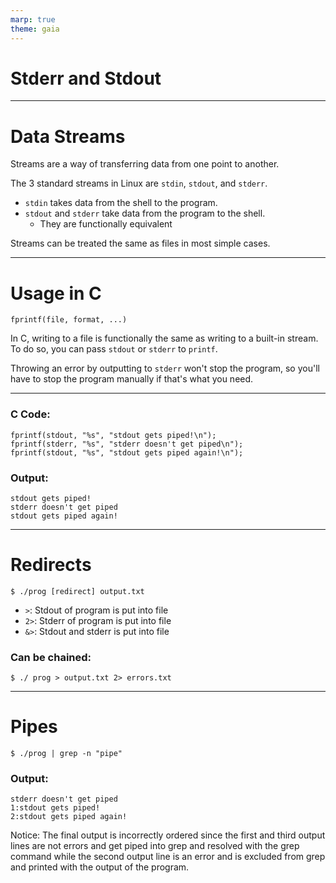 ```yaml
---
marp: true
theme: gaia
---
```

<!-- _class: lead -->

# Stderr and Stdout

---

# Data Streams
Streams are a way of transferring data from one point to another.

The 3 standard streams in Linux are `stdin`, `stdout`, and `stderr`.

* `stdin` takes data from the shell to the program.
* `stdout` and `stderr` take data from the program to the shell.
	* They are functionally equivalent

Streams can be treated the same as files in most simple cases. 

---

# Usage in C

```
fprintf(file, format, ...)
```

In C, writing to a file is functionally the same as writing to a built-in stream. To do so, you can pass `stdout` or `stderr` to `printf`.

Throwing an error by outputting to `stderr` won't stop the program, so you'll have to stop the program manually if that's what you need.

---

### C Code:
```
fprintf(stdout, "%s", "stdout gets piped!\n");
fprintf(stderr, "%s", "stderr doesn't get piped\n");
fprintf(stdout, "%s", "stdout gets piped again!\n");
```

### Output:
```
stdout gets piped!
stderr doesn't get piped
stdout gets piped again!
```

---

# Redirects

```
$ ./prog [redirect] output.txt
```
* `>`: Stdout of program is put into file
* `2>`: Stderr of program is put into file
* `&>`: Stdout and stderr is put into file

### Can be chained:
```
$ ./ prog > output.txt 2> errors.txt
```

---

# Pipes

```
$ ./prog | grep -n "pipe"
```

### Output:
```
stderr doesn't get piped
1:stdout gets piped!
2:stdout gets piped again!
```

Notice: The final output is incorrectly ordered since the first and third output lines are not errors and get piped into grep and resolved with the grep command while the second output line is an error and is excluded from grep and printed with the output of the program.
